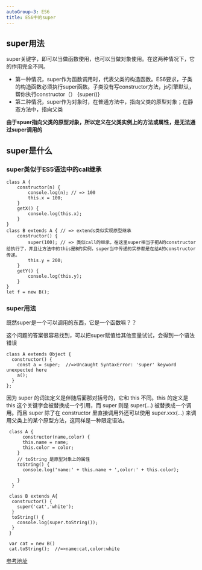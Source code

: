 ```yaml
---
autoGroup-3: ES6
title: ES6中的super
---
```


## super用法

super关键字，即可以当做函数使用，也可以当做对象使用。在这两种情况下，它的作用完全不同。

- 第一种情况，super作为函数调用时，代表父类的构造函数。ES6要求，子类的构造函数必须执行super函数。子类没有写constructor方法，js引擎默认，帮你执行constructor（） {super()}
- 第二种情况，super作为对象时，在普通方法中，指向父类的原型对象；在静态方法中，指向父类 

**由于spuer指向父类的原型对象，所以定义在父类实例上的方法或属性，是无法通过super调用的**

## super是什么

### super类似于ES5语法中的call继承

```
class A {
	constructor(n) {
    	console.log(n); // => 100
        this.x = 100;
    }
    getX() {
    	console.log(this.x);
    }
}
class B extends A { // => extends类似实现原型继承
	constructor() {
    	super(100); // => 类似call的继承，在这里super相当于把A的constructor给执行了，并且让方法中的this是B的实例，super当中传递的实参都是在给A的constructor传递。
		this.y = 200;
    }
    getY() {
    	console.log(this.y);
    }
}
let f = new B();

```
### super用法

既然super是一个可以调用的东西，它是一个函数嘛？？

这个问题的答案很容易找到，可以把super赋值给其他变量试试，会得到一个语法错误

```
class A extends Object {
  constructor() {
    const a = super;  //=>Uncaught SyntaxError: 'super' keyword unexpected here
    a(); 
  }
};
```
因为 super 的词法定义是伴随后面那对括号的，它和 this 不同。this 的定义是 this 这个关键字会被替换成一个引用，而 super 则是 super(…) 被替换成一个调用。而且 super 除了在 constructor 里直接调用外还可以使用 super.xxx(…) 来调用父类上的某个原型方法，这同样是一种限定语法。

```
 class A {
      constructor(name,color) {
      this.name = name;
      this.color = color;
    }
    // toString 是原型对象上的属性
    toString() {
      console.log('name:' + this.name + ',color:' + this.color);

    }
  }

 class B extends A{
  constructor() {
    super('cat','white');
  }
  toString() {
    console.log(super.toString());
  }
 }

 var cat = new B()
 cat.toString();  //=>name:cat,color:white
```


[参考地址](https://www.jianshu.com/p/2a5a7352f4e5)